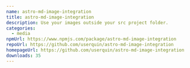 ```yaml
---
name: astro-md-image-integration
title: astro-md-image-integration
description: Use your images outside your src project folder.
categories:
  - media
npmUrl: https://www.npmjs.com/package/astro-md-image-integration
repoUrl: https://github.com/userquin/astro-md-image-integration
homepageUrl: https://github.com/userquin/astro-md-image-integration
downloads: 35
---
```

